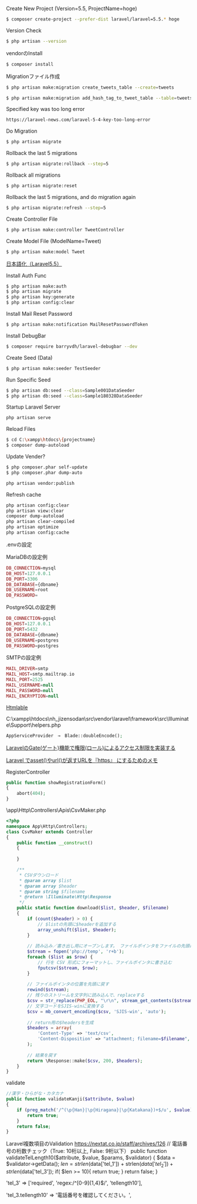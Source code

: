 Create New Project (Version=5.5, ProjectName=hoge)
```sh
$ composer create-project --prefer-dist laravel/laravel=5.5.* hoge
```

Version Check
```sh
$ php artisan --version
```

vendorのInstall
```sh
$ composer install
```


Migrationファイル作成
```sh
$ php artisan make:migration create_tweets_table --create=tweets
```

```sh
$ php artisan make:migration add_hash_tag_to_tweet_table --table=tweets
```

Specified key was too long error
```sh
https://laravel-news.com/laravel-5-4-key-too-long-error
```

Do Migration
```sh
$ php artisan migrate
```

Rollback the last 5 migrations
```sh
$ php artisan migrate:rollback --step=5
```

Rollback all migrations
```sh
$ php artisan migrate:reset
```

Rollback the last 5 migrations, and do migration again
```sh
$ php artisan migrate:refresh --step=5
```


Create Controller File
```sh
$ php artisan make:controller TweetController
```



Create Model File (ModelName=Tweet)
```sh
$ php artisan make:model Tweet
```


[日本語化（Laravel5.5）](https://qiita.com/Takahisa1984/items/f2d4347031adbf645594)




Install Auth Func
```sh
$ php artisan make:auth
$ php artisan migrate
$ php artisan key:generate
$ php artisan config:clear
```

Install Mail Reset Password
```sh
$ php artisan make:notification MailResetPasswordToken
```


Install DebugBar
```sh
$ composer require barryvdh/laravel-debugbar --dev
```



Create Seed (Data)
```sh
$ php artisan make:seeder TestSeeder
```


Run Specific Seed
```sh
$ php artisan db:seed --class=Sample001DataSeeder
$ php artisan db:seed --class=Sample180328DataSeeder
```


Startup Laravel Server
```sh
php artisan serve
```


Reload Files
```sh
$ cd C:\xampp\htdocs\{projectname}
$ composer dump-autoload
```


Update Vender?
```sh
$ php composer.phar self-update
$ php composer.phar dump-auto
```

```sh
php artisan vendor:publish
```

Refresh cache
```sh
php artisan config:clear
php artisan view:clear
composer dump-autoload
php artisan clear-compiled
php artisan optimize
php artisan config:cache
```




.envの設定

MariaDBの設定例
```php
DB_CONNECTION=mysql
DB_HOST=127.0.0.1
DB_PORT=3306
DB_DATABASE={dbname}
DB_USERNAME=root
DB_PASSWORD=
```

PostgreSQLの設定例
```php
DB_CONNECTION=pgsql
DB_HOST=127.0.0.1
DB_PORT=5432
DB_DATABASE={dbname}
DB_USERNAME=postgres
DB_PASSWORD=postgres
```

SMTPの設定例
```php
MAIL_DRIVER=smtp
MAIL_HOST=smtp.mailtrap.io
MAIL_PORT=2525
MAIL_USERNAME=null
MAIL_PASSWORD=null
MAIL_ENCRYPTION=null
```










[Htmlable](https://qiita.com/horikeso/items/f891ea52e2fcda89d170)

C:\xampp\htdocs\nh_jizensodan\src\vendor\laravel\framework\src\Illuminate\Support\helpers.php
```php
AppServiceProvider　→　Blade::doubleEncode();
```

[LaravelのGate(ゲート)機能で権限(ロール)によるアクセス制限を実装する](https://www.ritolab.com/entry/56)


[Laravel でasset()やurl()が返すURLを『https』 にするためのメモ](http://fushigi.hatenadiary.com/entry/2018/04/12/223137)



RegisterController
```php
public function showRegistrationForm()
{
	abort(404);
}
```






\app\Http\Controllers\Apis\CsvMaker.php
```php
<?php 
namespace App\Http\Controllers;
class CsvMaker extends Controller
{    
    public function __construct()
    {
        
    }

    /**
     * CSVダウンロード
     * @param array $list
     * @param array $header
     * @param string $filename
     * @return \Illuminate\Http\Response
     */
    public static function download($list, $header, $filename)
    {
        if (count($header) > 0) {
            // $listの先頭に$headerを追加する
            array_unshift($list, $header);
        }
        
        // 読み込み／書き出し用にオープンします。 ファイルポインタをファイルの先頭に置きます。
        $stream = fopen('php://temp', 'r+b');
        foreach ($list as $row) {
            // 行を CSV 形式にフォーマットし、ファイルポインタに書き込む
            fputcsv($stream, $row);
        }
        
        // ファイルポインタの位置を先頭に戻す
        rewind($stream);
        // 残りのストリームを文字列に読み込んで、replaceする
        $csv = str_replace(PHP_EOL, "\r\n", stream_get_contents($stream));
        // 文字コードをSJIS-winに変換する
        $csv = mb_convert_encoding($csv, 'SJIS-win', 'auto');
        
        // return用の$headersを生成
        $headers = array(
            'Content-Type' => 'text/csv',
            'Content-Disposition' => "attachment; filename=$filename",
        );
        
        // 結果を戻す
        return \Response::make($csv, 200, $headers);
    }
}
```

validate
```php
//漢字・ひらがな・カタカナ
public function validateKanji($attribute, $value)
{
	if (preg_match('/^(\p{Han}|\p{Hiragana}|\p{Katakana})+$/u', $value)) {
		return true;
	}
	return false;
}
```


Laravel複数項目のValidation
https://nextat.co.jp/staff/archives/126
// 電話番号の桁数チェック（True: 10桁以上, False: 9桁以下）
public function validateTelLength10($attribute, $value, $params, $validator) {
	$data = $validator->getData();
	$len = strlen($data['tel_1']) + strlen($data['tel_2']) + strlen($data['tel_3']);
	if( $len >= 10){
		return true;
	}
	return false;
}

'tel_3' => ['required', 'regex:/^[0-9]{1,4}$/', 'tellength10'],

'tel_3.tellength10' => '電話番号を確認してください。',
